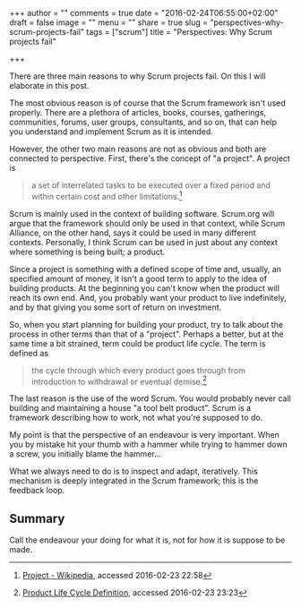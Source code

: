 +++
author = ""
comments = true
date = "2016-02-24T06:55:00+02:00"
draft = false
image = ""
menu = ""
share = true
slug = "perspectives-why-scrum-projects-fail"
tags = ["scrum"]
title = "Perspectives: Why Scrum projects fail"

+++

There are three main reasons to why Scrum projects fail. On this I will elaborate in this post.

The most obvious reason is of course that the Scrum framework isn't used properly. There are a plethora of articles, books, courses, gatherings, communities, forums, user groups, consultants, and so on, that can help you understand and implement Scrum as it is intended.

However, the other two main reasons are not as obvious and both are connected to perspective. First, there's the concept of "a project". A project is

> a set of interrelated tasks to be executed over a fixed period and within certain cost and other limitations.[^1]

Scrum is mainly used in the context of building software. Scrum.org will argue that the framework should only be used in that context, while Scrum Alliance, on the other hand, says it could be used in many different contexts. Personally, I think Scrum can be used in just about any context where something is being built; a product.

Since a project is something with a defined scope of time and, usually, an specified amount of money, it isn't a good term to apply to the idea of building products. At the beginning you can't know when the product will reach its own end. And, you probably want your product to live indefinitely, and by that giving you some sort of return on investment.

So, when you start planning for building your product, try to talk about the process in other terms than that of a "project". Perhaps a better, but at the same time a bit strained, term could be product life cycle. The term is defined as

> the cycle through which every product goes through from introduction to withdrawal or eventual demise.[^2]

The last reason is the use of the word Scrum. You would probably never call building and maintaining a house "a tool belt product". Scrum is a framework describing how to work, not what you're supposed to do.

My point is that the perspective of an endeavour is very important. When you by mistake hit your thumb with a hammer while trying to hammer down a screw, you initially blame the hammer...

What we always need to do is to inspect and adapt, iteratively. This mechanism is deeply integrated in the Scrum framework; this is the feedback loop.

## Summary

Call the endeavour your doing for what it is, not for how it is suppose to be made.

[^1]: [Project - Wikipedia](https://en.m.wikipedia.org/wiki/Project), accessed 2016-02-23 22:58
[^2]: [Product Life Cycle Definition](http://economictimes.indiatimes.com/definition/Product-Life-Cycle), accessed 2016-02-23 23:23
